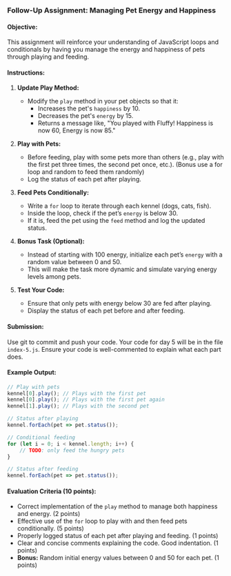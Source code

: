 ### Follow-Up Assignment: Managing Pet Energy and Happiness

#### Objective:
This assignment will reinforce your understanding of JavaScript loops and conditionals by having you manage the energy and happiness of pets through playing and feeding.

#### Instructions:

1. **Update Play Method:**
   - Modify the `play` method in your pet objects so that it:
     - Increases the pet's `happiness` by 10.
     - Decreases the pet's `energy` by 15.
     - Returns a message like, "You played with Fluffy! Happiness is now 60, Energy is now 85."

2. **Play with Pets:**
   - Before feeding, play with some pets more than others (e.g., play with the first pet three times, the second pet once, etc.). (Bonus use a for loop and random to feed them randomly)
   - Log the status of each pet after playing.

3. **Feed Pets Conditionally:**
   - Write a `for` loop to iterate through each kennel (dogs, cats, fish).
   - Inside the loop, check if the pet’s `energy` is below 30.
   - If it is, feed the pet using the `feed` method and log the updated status.

4. **Bonus Task (Optional):**
   - Instead of starting with 100 energy, initialize each pet’s `energy` with a random value between 0 and 50.
   - This will make the task more dynamic and simulate varying energy levels among pets.

5. **Test Your Code:**
   - Ensure that only pets with energy below 30 are fed after playing.
   - Display the status of each pet before and after feeding.

#### Submission:
Use git to commit and push your code. Your code for day 5 will be in the file `index-5.js`. Ensure your code is well-commented to explain what each part does.

#### Example Output:
```javascript
// Play with pets
kennel[0].play(); // Plays with the first pet
kennel[0].play(); // Plays with the first pet again
kennel[1].play(); // Plays with the second pet

// Status after playing
kennel.forEach(pet => pet.status()); 

// Conditional feeding
for (let i = 0; i < kennel.length; i++) {
    // TODO: only feed the hungry pets
}

// Status after feeding
kennel.forEach(pet => pet.status());
```

#### Evaluation Criteria (10 points):
- Correct implementation of the `play` method to manage both happiness and energy. (2 points)
- Effective use of the `for` loop to play with and then feed pets conditionally. (5 points)
- Properly logged status of each pet after playing and feeding. (1 points)
- Clear and concise comments explaining the code. Good indentation. (1 points)
- **Bonus:** Random initial energy values between 0 and 50 for each pet. (1 points)
